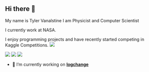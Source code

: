## Hi there 👋
My name is Tyler Vanalstine I am Physicist and Computer Scientist

I currently work at NASA.

I enjoy programming projects and have recently started competing in Kaggle Competitions.
[![](https://komarev.com/ghpvc/?username=marwin1991&color=000000)](https://github.com/tylervanalstine1?tab=repositories)

[<img src="https://img.shields.io/badge/Gmail-D14836?style=for-the-badge&logo=gmail&logoColor=white">](mailto:tyler.vanalstine@gmail.com)
[<img src="https://img.shields.io/badge/LinkedIn-0077B5?style=for-the-badge&logo=linkedin&logoColor=white">](https://www.linkedin.com/in/tyler-vanalstine/)
[<img src="https://img.shields.io/badge/just%20the%20message-8A2BE2">](https://tylervportfolio.wordpress.com/)


- 🔭 I’m currently working on [**logchange**](https://github.com/logchange/logchange)
